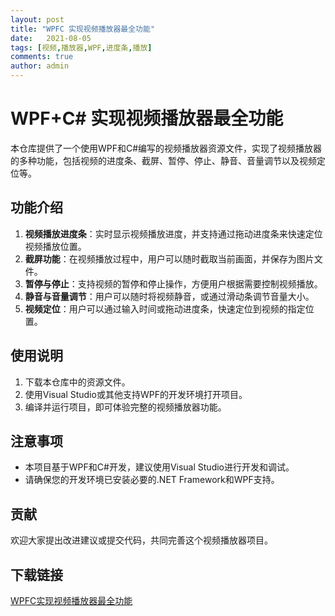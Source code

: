 ```yaml
---
layout: post
title: "WPFC 实现视频播放器最全功能"
date:   2021-08-05
tags: [视频,播放器,WPF,进度条,播放]
comments: true
author: admin
---
```

# WPF+C# 实现视频播放器最全功能

本仓库提供了一个使用WPF和C#编写的视频播放器资源文件，实现了视频播放器的多种功能，包括视频的进度条、截屏、暂停、停止、静音、音量调节以及视频定位等。

## 功能介绍

1. **视频播放进度条**：实时显示视频播放进度，并支持通过拖动进度条来快速定位视频播放位置。
2. **截屏功能**：在视频播放过程中，用户可以随时截取当前画面，并保存为图片文件。
3. **暂停与停止**：支持视频的暂停和停止操作，方便用户根据需要控制视频播放。
4. **静音与音量调节**：用户可以随时将视频静音，或通过滑动条调节音量大小。
5. **视频定位**：用户可以通过输入时间或拖动进度条，快速定位到视频的指定位置。

## 使用说明

1. 下载本仓库中的资源文件。
2. 使用Visual Studio或其他支持WPF的开发环境打开项目。
3. 编译并运行项目，即可体验完整的视频播放器功能。

## 注意事项

- 本项目基于WPF和C#开发，建议使用Visual Studio进行开发和调试。
- 请确保您的开发环境已安装必要的.NET Framework和WPF支持。

## 贡献

欢迎大家提出改进建议或提交代码，共同完善这个视频播放器项目。

## 下载链接

[WPFC实现视频播放器最全功能](https://pan.quark.cn/s/f1a6c5099d36)